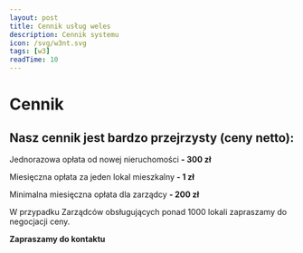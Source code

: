 ```yaml
---
layout: post
title: Cennik usług weles
description: Cennik systemu
icon: /svg/w3nt.svg
tags: [w3]
readTime: 10
---
```


# Cennik

## Nasz cennik jest bardzo przejrzysty (ceny netto):

Jednorazowa opłata od nowej nieruchomości	      **- 300 zł**

Miesięczna opłata za jeden lokal mieszkalny    	**- 1 zł**

Minimalna miesięczna opłata dla zarządcy        **- 200 zł**

W przypadku Zarządców obsługujących ponad 1000 lokali zapraszamy do negocjacji ceny.

**Zapraszamy do kontaktu**
